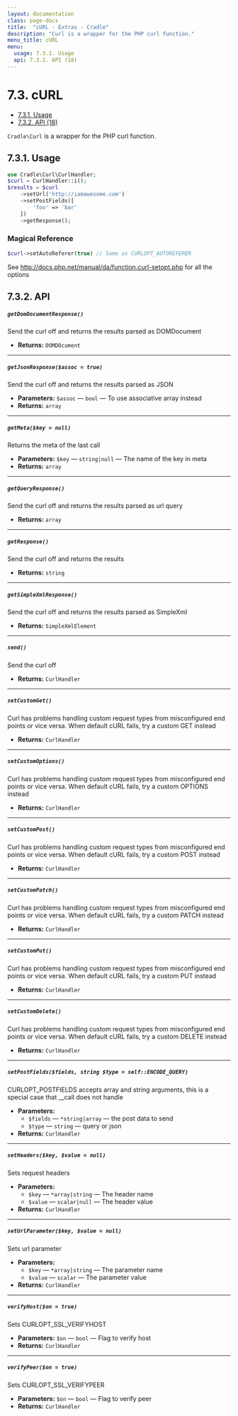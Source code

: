 ```yaml
---
layout: documentation
class: page-docs
title:  "cURL - Extras - Cradle"
description: "Curl is a wrapper for the PHP curl function."
menu_title: cURL
menu:
  usage: 7.3.1. Usage
  api: 7.3.2. API (18)
---
```

# 7.3. cURL

 - [7.3.1. Usage](#usage)
 - [7.3.2. API (18)](#api)

`Cradle\Curl` is a wrapper for the PHP curl function.

<a name="usage"></a>
## 7.3.1. Usage

```php
use Cradle\Curl\CurlHandler;
$curl = CurlHandler::i();
$results = $curl
    ->setUrl('http://iamawesome.com')
    ->setPostFields([
        'foo' => 'bar'
    ])
    ->getResponse();
```

### Magical Reference

```php
$curl->setAutoReferer(true) // Same as CURLOPT_AUTOREFERER
```

See http://docs.php.net/manual/da/function.curl-setopt.php for all the options

<a name="api"></a>
## 7.3.2. API

##### `getDomDocumentResponse()`

Send the curl off and returns the results parsed as DOMDocument

 * **Returns:** `DOMDOcument`

----

##### `getJsonResponse($assoc = true)`

Send the curl off and returns the results parsed as JSON

 * **Parameters:** `$assoc` — `bool` — To use associative array instead
 * **Returns:** `array`

----

##### `getMeta($key = null)`

Returns the meta of the last call

 * **Parameters:** `$key` — `string|null` — The name of the key in meta
 * **Returns:** `array`

----

##### `getQueryResponse()`

Send the curl off and returns the results parsed as url query

 * **Returns:** `array`

----

##### `getResponse()`

Send the curl off and returns the results

 * **Returns:** `string`

----

##### `getSimpleXmlResponse()`

Send the curl off and returns the results parsed as SimpleXml

 * **Returns:** `SimpleXmlElement`

----

##### `send()`

Send the curl off

 * **Returns:** `CurlHandler`

----

##### `setCustomGet()`

Curl has problems handling custom request types from misconfigured end points or vice versa. When default cURL fails, try a custom GET instead

 * **Returns:** `CurlHandler`

----

##### `setCustomOptions()`

Curl has problems handling custom request types from misconfigured end points or vice versa. When default cURL fails, try a custom OPTIONS instead

 * **Returns:** `CurlHandler`

----

##### `setCustomPost()`

Curl has problems handling custom request types from misconfigured end points or vice versa. When default cURL fails, try a custom POST instead

 * **Returns:** `CurlHandler`

----

##### `setCustomPatch()`

Curl has problems handling custom request types from misconfigured end points or vice versa. When default cURL fails, try a custom PATCH instead

 * **Returns:** `CurlHandler`

----

##### `setCustomPut()`

Curl has problems handling custom request types from misconfigured end points or vice versa. When default cURL fails, try a custom PUT instead

 * **Returns:** `CurlHandler`

----

##### `setCustomDelete()`

Curl has problems handling custom request types from misconfigured end points or vice versa. When default cURL fails, try a custom DELETE instead

 * **Returns:** `CurlHandler`

----

##### `setPostFields($fields, string $type = self::ENCODE_QUERY)`

CURLOPT_POSTFIELDS accepts array and string arguments, this is a special case that __call does not handle

 * **Parameters:**
   * `$fields` — `*string|array` — the post data to send
   * `$type` — `string` — query or json
 * **Returns:** `CurlHandler`

----

##### `setHeaders($key, $value = null)`

Sets request headers

 * **Parameters:**
   * `$key` — `*array|string` — The header name
   * `$value` — `scalar|null` — The header value
 * **Returns:** `CurlHandler`

----

##### `setUrlParameter($key, $value = null)`

Sets url parameter

 * **Parameters:**
   * `$key` — `*array|string` — The parameter name
   * `$value` — `scalar` — The parameter value
 * **Returns:** `CurlHandler`

----

##### `verifyHost($on = true)`

Sets CURLOPT_SSL_VERIFYHOST

 * **Parameters:** `$on` — `bool` — Flag to verify host
 * **Returns:** `CurlHandler`

----

##### `verifyPeer($on = true)`

Sets CURLOPT_SSL_VERIFYPEER

 * **Parameters:** `$on` — `bool` — Flag to verify peer
 * **Returns:** `CurlHandler`
